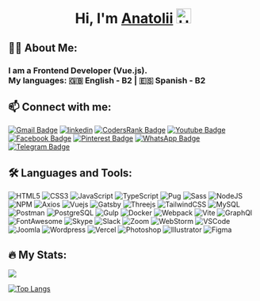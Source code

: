 <h1 align="center">Hi, I'm <a href="https://zorin.expert" target="_blank">Anatolii</a> 
  <img src="https://media.giphy.com/media/hvRJCLFzcasrR4ia7z/giphy.gif" width="30px" alt="Hi"/>
</h1>

<h2 align="left">👨‍💻 About Me:</h2>
<h3 align="left">
I am a Frontend Developer (Vue.js).<br>
My languages: 🇬🇧 English - B2 | 🇪🇸 Spanish - B2
</h3>

<h2 align="left">📫 Connect with me:</h2>
<a href="mailto:zorger27@gmail.com"><img src="https://img.shields.io/badge/Gmail-D14836?style=for-the-badge&logo=gmail&logoColor=white" alt="Gmail Badge" title="Gmail"/></a>
<a href="https://www.linkedin.com/in/anatolii-zorin/"><img src="https://img.shields.io/badge/Linkedin-blue?logo=linkedin&style=for-the-badge" alt="linkedin" title="LinkedIn"/></a>
<a href="https://profile.codersrank.io/user/zorger27"><img src="https://img.shields.io/badge/CodersRank-67A4AC?style=for-the-badge&logo=CodersRank&logoColor=white" alt="CodersRank Badge" title="CodersRank"/></a>
<a href="https://www.youtube.com/c/AnatoliiZorin"><img src="https://img.shields.io/badge/YouTube-red?style=for-the-badge&logo=youtube&logoColor=white" alt="Youtube Badge" title="Youtube"/></a>
<a href="https://facebook.com/Anatoliy.Zorin"><img src="https://img.shields.io/badge/Facebook-1877F2?style=for-the-badge&logo=facebook&logoColor=white" alt="Facebook Badge" title="Facebook"/></a>
<a href="https://pinterest.com/zorger27"><img src="https://img.shields.io/badge/Pinterest-%23E60023.svg?&style=for-the-badge&logo=Pinterest&logoColor=white" alt="Pinterest Badge" title="Pinterest"/></a>
<a href="https://wa.me/380504411801"><img src="https://img.shields.io/badge/WhatsApp-25D366?style=for-the-badge&logo=WhatsApp&logoColor=white" alt="WhatsApp Badge" title="WhatsApp"/></a>
<a href="https://t.me/Zorger27"><img src="https://img.shields.io/badge/Telegram-blue?style=for-the-badge&logo=telegram&logoColor=white" alt="Telegram Badge" title="Telegram"/></a>

<h2 align="left">🛠️ Languages and Tools:</h2>

![HTML5](https://img.shields.io/badge/HTML5-E34F26?style=for-the-badge&logo=html5&logoColor=white)
![CSS3](https://img.shields.io/badge/CSS3-1572B6?style=for-the-badge&logo=css3&logoColor=white)
![JavaScript](https://img.shields.io/badge/JavaScript-F7DF1E?style=for-the-badge&logo=javascript&logoColor=black)
![TypeScript](https://img.shields.io/badge/TypeSctipt-316192?style=for-the-badge&logo=typescript&logoColor=white)
![Pug](https://img.shields.io/badge/Pug-E3C29B?style=for-the-badge&logo=pug&logoColor=black)
![Sass](https://img.shields.io/badge/Sass-CC6699?style=for-the-badge&logo=sass&logoColor=white)
![NodeJS](https://img.shields.io/badge/node.js-6DA55F?style=for-the-badge&logo=node.js&logoColor=white)
![NPM](https://img.shields.io/badge/npm-CB3837?style=for-the-badge&logo=npm&logoColor=white)
![Axios](https://img.shields.io/badge/axios-671ddf?&style=for-the-badge&logo=axios&logoColor=white)
![Vuejs](https://img.shields.io/badge/Vue%20js-35495E?style=for-the-badge&logo=vuedotjs&logoColor=4FC08D)
![Gatsby](https://img.shields.io/badge/Gatsby-663399?style=for-the-badge&logo=gatsby&logoColor=white)
![Threejs](https://img.shields.io/badge/threejs-black?style=for-the-badge&logo=three.js&logoColor=white)
![TailwindCSS](https://img.shields.io/badge/Tailwind_CSS-38B2AC?style=for-the-badge&logo=tailwind-css&logoColor=white)
![MySQL](https://img.shields.io/badge/MySQL-005C84?style=for-the-badge&logo=mysql&logoColor=white)
![Postman](https://img.shields.io/badge/Postman-FF6C37?style=for-the-badge&logo=Postman&logoColor=white)
![PostgreSQL](https://img.shields.io/badge/PostgreSQL-316192?style=for-the-badge&logo=postgresql&logoColor=white)
![Gulp](https://img.shields.io/badge/Gulp-CF4647?style=for-the-badge&logo=gulp&logoColor=white)
![Docker](https://img.shields.io/badge/Docker-316192?style=for-the-badge&logo=docker&logoColor=white)
![Webpack](https://img.shields.io/badge/webpack-%238DD6F9.svg?style=for-the-badge&logo=webpack&logoColor=black)
![Vite](https://img.shields.io/badge/vite-%23646CFF.svg?style=for-the-badge&logo=vite&logoColor=white)
![GraphQl](https://img.shields.io/badge/GraphQl-E10098?style=for-the-badge&logo=graphql&logoColor=white)
![FontAwesome](https://img.shields.io/badge/Font_Awesome-339AF0?style=for-the-badge&logo=fontawesome&logoColor=white)
![Skype](https://img.shields.io/badge/Skype-00AFF0?style=for-the-badge&logo=skype&logoColor=white)
![Slack](https://img.shields.io/badge/Slack-4A154B?style=for-the-badge&logo=slack&logoColor=white)
![Zoom](https://img.shields.io/badge/Zoom-2D8CFF?style=for-the-badge&logo=zoom&logoColor=white)
![WebStorm](https://img.shields.io/badge/WebStorm-000000?style=for-the-badge&logo=WebStorm&logoColor=white)
![VSCode](https://img.shields.io/badge/VSCode-0078D4?style=for-the-badge&logo=visual%20studio%20code&logoColor=white)
![Joomla](https://img.shields.io/badge/Joomla-5091CD?style=for-the-badge&logo=joomla&logoColor=white)
![Wordpress](https://img.shields.io/badge/Wordpress-21759B?style=for-the-badge&logo=wordpress&logoColor=white)
![Vercel](https://img.shields.io/badge/Vercel-000000?style=for-the-badge&logo=vercel&logoColor=white)
![Photoshop](https://img.shields.io/badge/Adobe%20Photoshop-31A8FF?style=for-the-badge&logo=Adobe%20Photoshop&logoColor=black)
![Illustrator](https://img.shields.io/badge/Adobe%20Illustrator-FF9A00?style=for-the-badge&logo=adobe%20illustrator&logoColor=white)
![Figma](https://img.shields.io/badge/Figma-F24E1E?style=for-the-badge&logo=figma&logoColor=white)

<h2 align="left">🔥 My Stats:</h2>

![](https://github-profile-summary-cards.vercel.app/api/cards/profile-details?username=Zorger27&theme=buefy)

[![Top Langs](https://github-readme-stats.vercel.app/api/top-langs/?username=Zorger27&layout=compact)](https://github.com/anuraghazra/github-readme-stats)

<!--
[![Typing SVG](https://readme-typing-svg.herokuapp.com?color=%2336BCF7&center=true&vCenter=true&width=600&lines=Frontend+Developer+(Vue.js)+from+Ukraine)](https://git.io/typing-svg)
![](https://github-profile-summary-cards.vercel.app/api/cards/stats?username=Zorger27&theme=solarized_dark)
![](https://github-profile-summary-cards.vercel.app/api/cards/repos-per-language?username=Zorger27&theme=buefy)

[![GitHub Streak](https://streak-stats.demolab.com?user=Zorger27&theme=transparent&hide_border=true&mode=weekly&fire=FF2222&dates=2C68F6&currStreakLabel=2C68F6&currStreakNum=2C68F6)](https://git.io/streak-stats)

![image]({BadgeURLHere})
<img src="{BadgeURLHere}" />
-->
